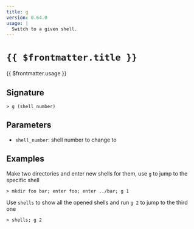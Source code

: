 ```yaml
---
title: g
version: 0.64.0
usage: |
  Switch to a given shell.
---
```


# <code>{{ $frontmatter.title }}</code>

<div style='white-space: pre-wrap;'>{{ $frontmatter.usage }}</div>

## Signature

```> g (shell_number)```

## Parameters

 -  `shell_number`: shell number to change to

## Examples

Make two directories and enter new shells for them, use `g` to jump to the specific shell
```shell
> mkdir foo bar; enter foo; enter ../bar; g 1
```

Use `shells` to show all the opened shells and run `g 2` to jump to the third one
```shell
> shells; g 2
```
